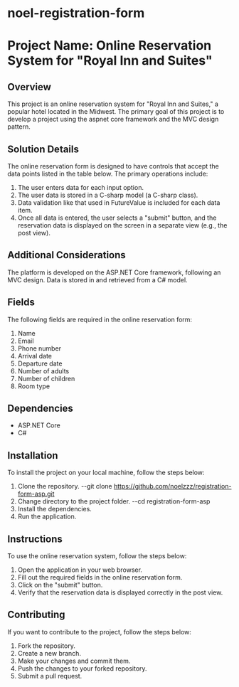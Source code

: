 # noel-registration-form
# Project Name: Online Reservation System for "Royal Inn and Suites"

## Overview
This project is an online reservation system for "Royal Inn and Suites," a popular hotel located in the Midwest. The primary goal of this project is to develop a project using the aspnet core framework and the MVC design pattern.

## Solution Details
The online reservation form is designed to have controls that accept the data points listed in the table below. The primary operations include:

1. The user enters data for each input option.
2. The user data is stored in a C-sharp model (a C-sharp class).
3. Data validation like that used in FutureValue is included for each data item.
4. Once all data is entered, the user selects a "submit" button, and the reservation data is displayed on the screen in a separate view (e.g., the post view).

## Additional Considerations
The platform is developed on the ASP.NET Core framework, following an MVC design. Data is stored in and retrieved from a C# model.

## Fields
The following fields are required in the online reservation form:

1. Name
2. Email
3. Phone number
4. Arrival date
5. Departure date
6. Number of adults
7. Number of children
8. Room type

## Dependencies
* ASP.NET Core
* C#

## Installation
To install the project on your local machine, follow the steps below:

1. Clone the repository.
--git clone https://github.com/noelzzz/registration-form-asp.git
2. Change directory to the project folder.
--cd registration-form-asp
3. Install the dependencies.
4. Run the application.


## Instructions
To use the online reservation system, follow the steps below:

1. Open the application in your web browser.
2. Fill out the required fields in the online reservation form.
3. Click on the "submit" button.
4. Verify that the reservation data is displayed correctly in the post view.


## Contributing
If you want to contribute to the project, follow the steps below:

1. Fork the repository.
2. Create a new branch.
3. Make your changes and commit them.
4. Push the changes to your forked repository.
5. Submit a pull request.

